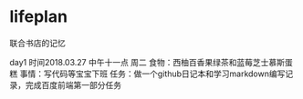 # lifeplan
联合书店的记忆

day1
时间2018.03.27 中午十一点 周二
食物：西柚百香果绿茶和蓝莓芝士慕斯蛋糕
事情：写代码等宝宝下班
任务：做一个github日记本和学习markdown编写记录，完成百度前端第一部分任务
